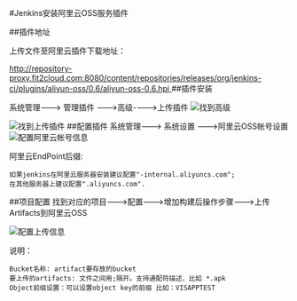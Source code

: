 #Jenkins安装阿里云OSS服务插件

##插件地址
	
上传文件至阿里云插件下载地址：

[http://repository-proxy.fit2cloud.com:8080/content/repositories/releases/org/jenkins-ci/plugins/aliyun-oss/0.6/aliyun-oss-0.6.hpi ](http://repository-proxy.fit2cloud.com:8080/content/repositories/releases/org/jenkins-ci/plugins/aliyun-oss/0.6/aliyun-oss-0.6.hpi  "上传文件至阿里云插件") 
##插件安装

系统管理---> 管理插件 --->高级---->上传插件
![找到高级](http://i.imgur.com/98hglhX.png)

![找到上传插件](http://i.imgur.com/oOKf7Fu.png)
##配置插件
系统管理---> 系统设置 --->阿里云OSS帐号设置
![配置阿里云帐号信息](http://i.imgur.com/4vcgZ3h.png)

阿里云EndPoint后缀:

	如果jenkins在阿里云服务器安装建议配置"-internal.aliyuncs.com";
	在其他服务器上建议配置".aliyuncs.com".
##项目配置
找到对应的项目--->配置--->增加构建后操作步骤--->上传Artifacts到阿里云OSS

![配置上传信息](http://i.imgur.com/8Gislrc.png)

说明：

	Bucket名称: artifact要存放的bucket
	要上传的artifacts: 文件之间用;隔开。支持通配符描述，比如 *.apk
	Object前缀设置：可以设置object key的前缀 比如：VISAPPTEST